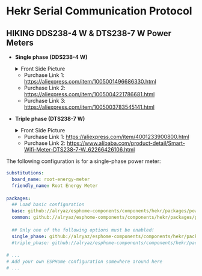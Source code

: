 Hekr Serial Communication Protocol
===

## HIKING DDS238-4 W & DTS238-7 W Power Meters

- **Single phase (DDS238-4 W)**
  <details>
    <summary>Front Side Picture</summary>
    <img src="images/dds238-4-w.webp" alt="HIKING DDS238-4 W Image">
  </details>

   - Purchase Link 1: https://aliexpress.com/item/1005001496686330.html
   - Purchase Link 2: https://aliexpress.com/item/1005004221786681.html
   - Purchase Link 3: https://aliexpress.com/item/1005003783545141.html

- **Triple phase (DTS238-7 W)**
  <details>
    <summary>Front Side Picture</summary>
    <img src="images/dts238-7-w.jpg" alt="HIKING DTS238-7 W Image">
  </details>

   - Purchase Link 1: https://aliexpress.com/item/4001233900800.html
   - Purchase Link 2: https://www.alibaba.com/product-detail/Smart-Wifi-Meter-DTS238-7-W_62266426106.html

The following configuration is for a single-phase power meter:

```yaml
substitutions:
  board_name: root-energy-meter
  friendly_name: Root Energy Meter

packages:
  ## Load basic configuration
  base: github://alryaz/esphome-components/components/hekr/packages/power_meter/base.yaml@main
  common: github://alryaz/esphome-components/components/hekr/packages/power_meter/common.yaml@main

  ## Only one of the following options must be enabled!
  single_phase: github://alryaz/esphome-components/components/hekr/packages/power_meter/single_phase.yaml@main
  #triple_phase: github://alryaz/esphome-components/components/hekr/packages/power_meter/triple_phase.yaml@main

# ...
# Add your own ESPHome configuration somewhere around here
# ...
```